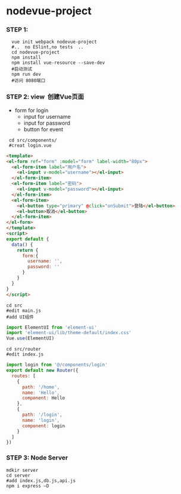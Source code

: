 # nodevue-project
###  STEP 1: 

```
  vue init webpack nodevue-project   
  #..  no ESlint,no tests  ..
  cd nodevue-project
  npm install
  npm install vue-resource --save-dev
  #启动测试  
  npm run dev  
  #访问 8080端口 
```  
###  STEP 2: view  创建Vue页面
 - form for login
   - input for username
   - input for password
   - button for event
```shell
 cd src/components/
 #creat login.vue 
``` 
  
```html
<template>
<el-form ref="form" :model="form" label-width="80px">
  <el-form-item label="用户名">
    <el-input v-model="username"></el-input>
  </el-form-item>
  <el-form-item label="密码">
    <el-input v-model="password"></el-input>
  </el-form-item>
  <el-form-item>
    <el-button type="primary" @click="onSubmit">登陆</el-button>
    <el-button>取消</el-button>
  </el-form-item>
</el-form>
</template>
<script>
export default {
  data() {
    return {
      form:{
        username: '',
        password: ''
      }
    }
  }
}
</script>
```
```shell
cd src
#edit main.js
#add UI组件
```
```js
import ElementUI from 'element-ui'
import 'element-ui/lib/theme-default/index.css'
Vue.use(ElementUI)
```
```shell
cd src/router
#edit index.js
```
```js
import login from '@/components/login'
export default new Router({
  routes: [
    {
      path: '/home',
      name: 'Hello',
      component: Hello
    },
    {
      path: '/login',
      name: 'login',
      component: login
    }
  ]
})
```
###  STEP 3: Node Server
```shell
mdkir server
cd server
#add index.js,db.js,api.js
npm i express –D
```


